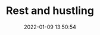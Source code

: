 ---
date: 2022-01-09 13:50:54
link:
  source: pocket
  source_url: https://getpocket.com
  text: Rest and hustling
  url: https://werd.io/2022/rest-and-hustling
source: pocket
syndicated:
- type: pocket
  url: https://werd.io/2022/rest-and-hustling
- type: mastodon
  url: https://mastodon.technology/users/roytang/statuses/107592845100554288
- type: twitter
  url: https://twitter.com/roytang/status/1480176398169825280/
title: Rest and hustling
---